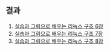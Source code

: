 ## 결과
1. [실습과 그림으로 배우는 리눅스 구조 6장](https://github.com/jjeda/Study/blob/master/Back-end%20개발자를%20지탱하는%20이론/Linux.md#6-메모리-계층)
2. [실습과 그림으로 배우는 리눅스 구조 7장](https://github.com/jjeda/Study/blob/master/Back-end%20개발자를%20지탱하는%20이론/Linux.md#7-파일시스템)
3. [실습과 그림으로 배우는 리눅스 구조 8장](https://github.com/jjeda/Study/blob/master/Back-end%20개발자를%20지탱하는%20이론/Linux.md#8-저장-장치)